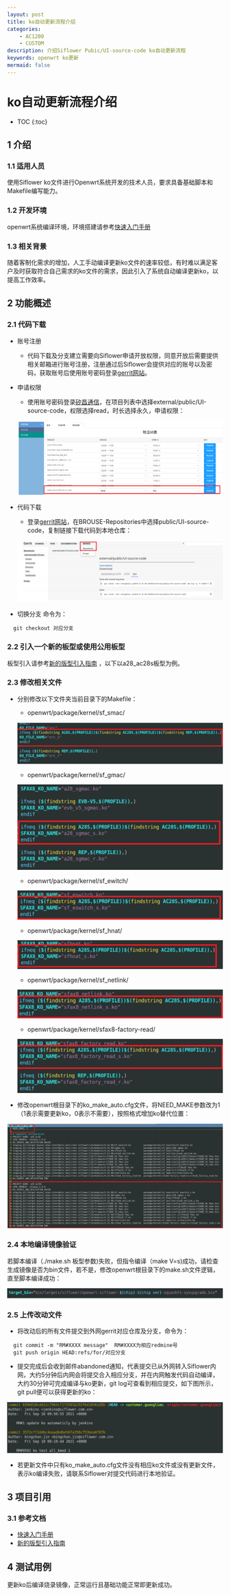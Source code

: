 ```yaml
---
layout: post
title: ko自动更新流程介绍
categories:
	- AC1200
	- CUSTOM
description: 介绍Siflower Pubic/UI-source-code ko自动更新流程
keywords: openwrt ko更新
mermaid: false
---
```


# ko自动更新流程介绍
* TOC
{:toc}

## 1 介绍
### 1.1 适用人员
使用Siflower ko文件进行Openwrt系统开发的技术人员，要求具备基础脚本和Makefile编写能力。

### 1.2 开发环境
openwrt系统编译环境，环境搭建请参考[快速入门手册](https://bingchunjin.github.io/jbctest.github.io//2020/08/05/quick_start/)

### 1.3 相关背景
随着客制化需求的增加，人工手动编译更新ko文件的速率较低，有时难以满足客户及时获取符合自己需求的ko文件的需求，因此引入了系统自动编译更新ko，以提高工作效率。

## 2 功能概述
### 2.1 代码下载
- 账号注册
    - 代码下载及分支建立需要向Siflower申请开放权限，同意开放后需要提供相关邮箱进行账号注册，注册通过后Siflower会提供对应的账号以及密码，获取账号后使用账号密码登录[gerrit网站](10.0.18.30:8080)。
- 申请权限
    - 使用账号密码登录[矽昌通信](http://10.0.4.94:9001/)，在项目列表中选择external/public/UI-source-code，权限选择read，时长选择永久，申请权限：

    ![apply.png](/assets/images/ko_update/apply.png)
- 代码下载
    - 登录[gerrit网站](10.0.18.30:8080)，在BROUSE-Repositories中选择public/UI-source-code，复制链接下载代码到本地仓库：

    ![download.png](/assets/images/ko_update/download.png)
- 切换分支
 命令为：
```
  git checkout 对应分支
```

### 2.2 引入一个新的板型或使用公用板型
板型引入请参考[新的版型引入指南](https://bingchunjin.github.io/jbctest.github.io//2020/09/08/newBoardImportGuide/) ，以下以a28_ac28s板型为例。

### 2.3 修改相关文件
- 分别修改以下文件夹当前目录下的Makefile：
    - openwrt/package/kernel/sf_smac/

    ![smac.png](/assets/images/ko_update/smac.png)
    - openwrt/package/kernel/sf_gmac/

    ![gmac.png](/assets/images/ko_update/gmac.png)

    - openwrt/package/kernel/sf_ewitch/

    ![ewitch.png](/assets/images/ko_update/ewitch.png)
    - openwrt/package/kernel/sf_hnat/

    ![hnat.png](/assets/images/ko_update/hnat.png)
    - openwrt/package/kernel/sf_netlink/

    ![netlink.png](/assets/images/ko_update/netlink.png)
    - openwrt/package/kernel/sfax8-factory-read/

    ![factory.png](/assets/images/ko_update/factory.png)
- 修改openwrt根目录下的ko_make_auto.cfg文件，将NEED_MAKE参数改为1（1表示需要更新ko，0表示不需要），按照格式增加ko替代位置：

![cfg.png](/assets/images/ko_update/cfg.png)

### 2.4 本地编译镜像验证
若脚本编译（./make.sh 板型参数)失败，但指令编译（make V=s)成功，请检查生成镜像是否为bin文件，若不是，修改openwrt根目录下的make.sh文件逻辑，直至脚本编译成功：

![bin.png](/assets/images/ko_update/bin.png)

### 2.5 上传改动文件
- 将改动后的所有文件提交到外网gerrit对应仓库及分支，命令为：

```
  git commit -m "RM#XXXX message"  RM#XXXX为相应redmine号
  git push origin HEAD:refs/for/对应分支
```
- 提交完成后会收到邮件abandoned通知，代表提交已从外网转入Siflower内网，大约5分钟后内网会将提交合入相应分支，并在内网触发代码自动编译，大约30分钟可完成编译与ko更新，git log可查看到相应提交，如下图所示，git pull便可以获得更新的ko：

![gitlog.png](/assets/images/ko_update/gitlog.png)
- 若更新文件中只有ko_make_auto.cfg文件没有相应ko文件或没有更新文件，表示ko编译失败，请联系Siflower对提交代码进行本地验证。

## 3 项目引用
### 3.1 参考文档
- [快速入门手册](https://bingchunjin.github.io/jbctest.github.io//2020/08/05/quick_start/)
- [新的版型引入指南](https://bingchunjin.github.io/jbctest.github.io//2020/09/08/newBoardImportGuide/)

## 4 测试用例
更新ko后编译烧录镜像，正常运行且基础功能正常即更新成功。
